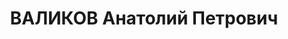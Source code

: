 ---
title: ВАЛИКОВ Анатолий Петрович
description: 'Род. в 1891, русский, член ВКП(б) с 1923, зам.директора завода им.Молотова.
  Награды: орден Трудового Красного Знамени (27.03.1934)'
---